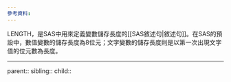 ```yaml
---
參考資料:
---
```

LENGTH，是SAS中用來定義變數儲存長度的[[SAS敘述句|敘述句]]。在SAS的預設中，數值變數的儲存長度為8位元；文字變數的儲存長度則是以第一次出現文字值的位元數為長度。
- - -
parent::
sibling::
child::